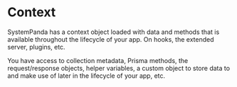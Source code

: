 # **Context**
SystemPanda has a context object loaded with data and methods that is available throughout the lifecycle of your app. On hooks, the extended server, plugins, etc.

You have access to collection metadata, Prisma methods, the request/response objects, helper variables, a custom object to store data to and make use of later in the lifecycle of your app, etc.
